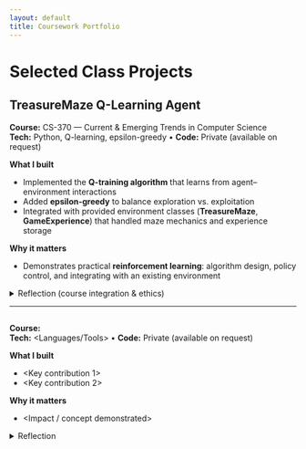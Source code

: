 ```yaml
---
layout: default
title: Coursework Portfolio
---
```


# Selected Class Projects

## TreasureMaze Q-Learning Agent
**Course:** CS-370 — Current & Emerging Trends in Computer Science  
**Tech:** Python, Q-learning, epsilon-greedy • **Code:** Private (available on request)

**What I built**
- Implemented the **Q-training algorithm** that learns from agent–environment interactions
- Added **epsilon-greedy** to balance exploration vs. exploitation
- Integrated with provided environment classes (**TreasureMaze**, **GameExperience**) that handled maze mechanics and experience storage

**Why it matters**
- Demonstrates practical **reinforcement learning**: algorithm design, policy control, and integrating with an existing environment

<details>
<summary>Reflection (course integration & ethics)</summary>

**What do computer scientists do and why does it matter?**  
Computer scientists solve complex problems using computational methods—algorithms, data, and software design. That work advances what’s possible across fields, including AI (as in this project).

**How I approach problems**  
Understand requirements → plan the design → implement iteratively → test thoroughly → incorporate feedback.

**Ethical responsibilities**  
Use secure, transparent data practices. Be clear with users about data usage and opt-outs, and employ strong storage/encryption to reduce misuse or breach risk.
</details>

---

<!-- Duplicate this block for each additional class project -->
## <Project Title>
**Course:** <Course Name>  
**Tech:** <Languages/Tools> • **Code:** Private (available on request)

**What I built**
- <Key contribution 1>
- <Key contribution 2>

**Why it matters**
- <Impact / concept demonstrated>

<details>
<summary>Reflection</summary>
What code were you given? What code did you create yourself?

In this project I was provided with foundational code that included the environment setup being the maze structure for the TreasureMaze and GameExperience classes. These classes handled the basic mechanics of the game environment such as how the agent interacts with the maze and how experiences are stored for later use. I provided the code responsible for the Q-training algorithm that defined how the agent learned from its interactions with the environment and updating it's memory. I also integrated the epsilon-greedy strategy to balance exploration and exploitation so the agent could learn how to navigate the maze to find the treasure.
Connect your learning from throughout this course to the larger field of computer science:

What do computer scientists do and why does it matter?

Computer scientists are problem solvers who use computational methods to find efficient solutions to complex problems. This involves not just coding but also understanding the underlying principles of computation, data management, and software design. It matters because they drive innovation by developing new algorithms, software, and technologies that push the boundaries of what is possible in fields like in this case artificial intelligence.
How do I approach a problem as a computer scientist?

When approaching a problem as a computer scientist I try to follow a systematic process to ensure that the solution is both effective and efficient. This consists of understaning the clients requirements, planning out the design of the project, and then implementing a iterative product that has been throughly tested. If any feedback is given i try to go back and incorporate those changes.
What are my ethical responsibilities to the end user and the organization?

My ethical responsibilties to end users and the orginization would be to use secure and transparent methods for processing data. If data isn’t handled responsibly, either the company itself could exploit its customers, or a bad actor could cause a breach. To address this, I would advocate for complete transparency with users about their data, provide an easy and effective way for them to opt out of data usage, and employ robust security measures to store and encrypt user information.
</details>
